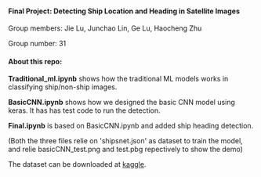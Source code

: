 #### Final Project: Detecting Ship Location and Heading in Satellite Images ####

Group members: Jie Lu, Junchao Lin, Ge Lu, Haocheng Zhu

Group number: 31

#### About this repo: ####

**Traditional_ml.ipynb** shows how the traditional ML models works in classifying ship/non-ship images.

**BasicCNN.ipynb** shows how we designed the basic CNN model using keras. It has has test code to run the detection.

**Final.ipynb** is based on BasicCNN.ipynb and added ship heading detection. 

(Both the three files relie on 'shipsnet.json' as dataset to train the model, and relie basicCNN_test.png and test.pbg repectively to show the demo)

The dataset can be downloaded at [kaggle](https://www.kaggle.com/rhammell/ships-in-satellite-imagery).
